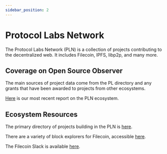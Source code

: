 ```yaml
---
sidebar_position: 2
---
```


# Protocol Labs Network

The Protocol Labs Network (PLN) is a collection of projects contributing to the decentralized web. It includes Filecoin, IPFS, libp2p, and many more.

## Coverage on Open Source Observer

The main sources of project data come from the PL directory and any grants that have been awarded to projects from other ecosystems.

[Here](../../../blog/2023-12-15-pln-ecosystem-analysis/) is our most recent report on the PLN ecosystem.

## Ecosystem Resources

The primary directory of projects building in the PLN is [here](https://directory.plnetwork.io/teams).

There are a variety of block explorers for Filecoin, accessible [here](https://docs.filecoin.io/networks/mainnet/explorers).

The Filecoin Slack is available [here](https://filecoin.io/slack).

